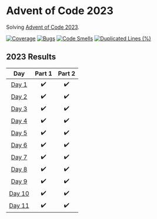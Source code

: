 # Advent of Code 2023

Solving [Advent of Code 2023](https://adventofcode.com/2023).

[![Coverage](https://sonarcloud.io/api/project_badges/measure?project=stnokott_advent-of-code-2023&metric=coverage)](https://sonarcloud.io/summary/new_code?id=stnokott_advent-of-code-2023)
[![Bugs](https://sonarcloud.io/api/project_badges/measure?project=stnokott_advent-of-code-2023&metric=bugs)](https://sonarcloud.io/summary/new_code?id=stnokott_advent-of-code-2023)
[![Code Smells](https://sonarcloud.io/api/project_badges/measure?project=stnokott_advent-of-code-2023&metric=code_smells)](https://sonarcloud.io/summary/new_code?id=stnokott_advent-of-code-2023)
[![Duplicated Lines (%)](https://sonarcloud.io/api/project_badges/measure?project=stnokott_advent-of-code-2023&metric=duplicated_lines_density)](https://sonarcloud.io/summary/new_code?id=stnokott_advent-of-code-2023)

<!--- advent_readme_stars table --->
## 2023 Results

| Day | Part 1 | Part 2 |
| :---: | :---: | :---: |
| [Day 1](https://adventofcode.com/2023/day/1) | ✔️ | ✔️ |
| [Day 2](https://adventofcode.com/2023/day/2) | ✔️ | ✔️ |
| [Day 3](https://adventofcode.com/2023/day/3) | ✔️ | ✔️ |
| [Day 4](https://adventofcode.com/2023/day/4) | ✔️ | ✔️ |
| [Day 5](https://adventofcode.com/2023/day/5) | ✔️ | ✔️ |
| [Day 6](https://adventofcode.com/2023/day/6) | ✔️ | ✔️ |
| [Day 7](https://adventofcode.com/2023/day/7) | ✔️ | ✔️ |
| [Day 8](https://adventofcode.com/2023/day/8) | ✔️ | ✔️ |
| [Day 9](https://adventofcode.com/2023/day/9) | ✔️ | ✔️ |
| [Day 10](https://adventofcode.com/2023/day/10) | ✔️ | ✔️ |
| [Day 11](https://adventofcode.com/2023/day/11) | ✔️ | ✔️ |
<!--- advent_readme_stars table --->
